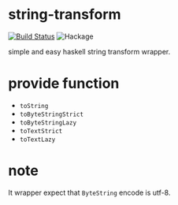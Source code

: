 # string-transform

[![Build Status](https://travis-ci.org/ncaq/string-transform.svg?branch=master)](https://travis-ci.org/ncaq/string-transform)
![Hackage](https://img.shields.io/hackage/v/string-transform.svg)

simple and easy haskell string transform wrapper.

# provide function

* `toString`
* `toByteStringStrict`
* `toByteStringLazy`
* `toTextStrict`
* `toTextLazy`

# note

It wrapper expect that `ByteString` encode is utf-8.
